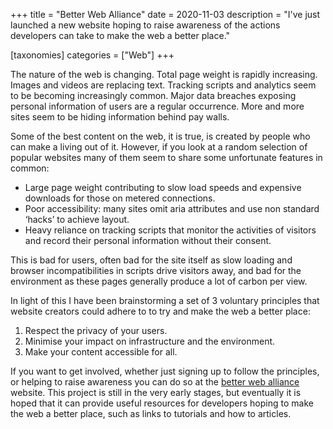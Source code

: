 +++
title = "Better Web Alliance"
date = 2020-11-03
description = "I've just launched a new website hoping to raise awareness of the actions developers can take to make the web a better place."

[taxonomies]
categories = ["Web"]
+++
<div class="text-block">

The nature of the web is changing. Total page weight is rapidly increasing. Images and videos are replacing text. Tracking scripts and analytics seem to be becoming increasingly common. Major data breaches exposing personal information of users are a regular occurrence. More and more sites seem to be hiding information behind pay walls.

Some of the best content on the web, it is true, is created by people who can make a living out of it. However, if you look at a random selection of popular websites many of them seem to share some unfortunate features in common:
- Large page weight contributing to slow load speeds and expensive downloads for those on metered connections.
- Poor accessibility: many sites omit aria attributes and use non standard ‘hacks’ to achieve layout.
- Heavy reliance on tracking scripts that monitor the activities of visitors and record their personal information without their consent.

This is bad for users, often bad for the site itself as slow loading and browser incompatibilities in scripts drive visitors away, and bad for the environment as these pages generally produce a lot of carbon per view.

In light of this I have been brainstorming a set of 3 voluntary principles that website creators could adhere to to try and make the web a better place:
1. Respect the privacy of your users.
2. Minimise your impact on infrastructure and the environment.
3. Make your content accessible for all.

If you want to get involved, whether just signing up to follow the principles, or helping to raise awareness you can do so at the [better web alliance](https://www.better-web-alliance.net/) website. This project is still in the very early stages, but eventually it is hoped that it can provide useful resources for developers hoping to make the web a better place, such as links to tutorials and how to articles.

</div>